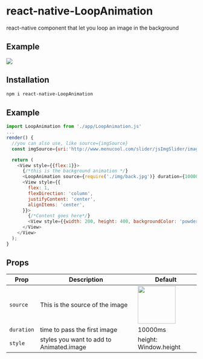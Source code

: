 # react-native-LoopAnimation

react-native component that let you loop an image in the background

## Example
![](http://i.giphy.com/l3vR0DqJCLPpEa9r2.gif)


## Installation
```sh
npm i react-native-LoopAnimation
```

## Example 
```js
import LoopAnimation from './app/LoopAnimation.js'
...
render() {
  //you can also use, like source={imgSource}
  const imgSource={uri:'http://www.menucool.com/slider/jsImgSlider/images/image-slider-2.jpg',width:700,height:306};

  return (
    <View style={{flex:1}}>
      {/*this is the background animation */}
      <LoopAnimation source={require('./img/back.jpg')} duration={10000} />
      <View style={{
        flex: 1,
        flexDirection: 'column',
        justifyContent: 'center',
        alignItems: 'center',
      }}>
        {/*Content goes here*/}
        <View style={{width: 200, height: 400, backgroundColor: 'powderblue'}} />
      </View>
    </View>
  );
}
```


## Props
|Prop		|Description							 |Default					|
|-----------|----------------------------------------|--------------------------|
|`source`	|This is the source of the image		 |<img src="https://i.kinja-img.com/gawker-media/image/upload/s--ZI7xve4h--/c_scale,fl_progressive,q_80,w_800/ceukprxttxixxluji8tj.jpg" width="100">	  |
|`duration`	|time to pass the first image 			 | 10000ms					|
|`style`	|styles you want to add to Animated.image| height: Window.height	|
